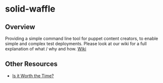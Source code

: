 # solid-waffle

## Overview
Providing a simple command line tool for puppet content creators, to enable simple and complex test deployments. Please look at our wiki for a full explanation of what / why and how. [Wiki](https://github.com/puppetlabs/solid-waffle/wiki)

## Other Resources

* [Is it Worth the Time?](https://xkcd.com/1205/)
